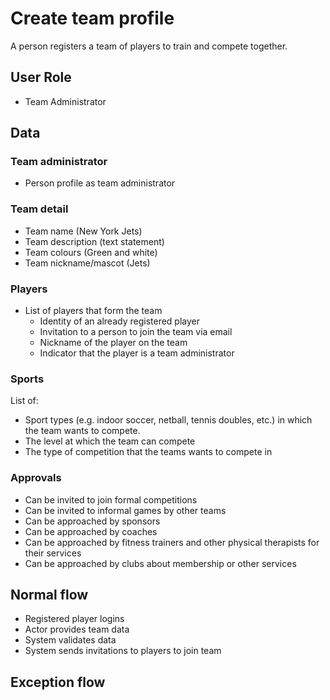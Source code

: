 # Create team profile

A person registers a team of players to train and compete together.

## User Role

- Team Administrator

## Data

### Team administrator

- Person profile as team administrator

### Team detail

- Team name (New York Jets)
- Team description (text statement)
- Team colours (Green and white)
- Team nickname/mascot (Jets)

### Players

- List of players that form the team
  - Identity of an already registered player
  - Invitation to a person to join the team via email
  - Nickname of the player on the team
  - Indicator that the player is a team administrator

### Sports

List of:

- Sport types (e.g. indoor soccer, netball, tennis doubles, etc.) in which the team wants to compete.
- The level at which the team can compete
- The type of competition that the teams wants to compete in

### Approvals

- Can be invited to join formal competitions
- Can be invited to informal games by other teams
- Can be approached by sponsors
- Can be approached by coaches
- Can be approached by fitness trainers and other physical therapists for their services
- Can be approached by clubs about membership or other services

## Normal flow

- Registered player logins
- Actor provides team data
- System validates data
- System sends invitations to players to join team

## Exception flow
